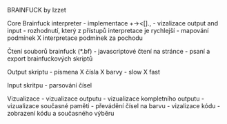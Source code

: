 BRAINFUCK
	by Izzet

Core Brainfuck interpreter
	- implementace +-><[].,
	- vizalizace output and input
	- rozhodnutí, který z přístupů interpretace je rychlejší
		- mapování podmínek X interpretace podmínek za pochodu

Čtení souborů brainfuck (*.bf)
	- javascriptové čtení na stránce
	- psaní a export brainfuckových skriptů

Output skriptu
	- písmena X čísla X barvy
	- slow X fast

Input skritpu
	- parsování čísel

Vizualizace
	- vizualizace outputu
		- vizualizace kompletního outputu
		- vizualizace současné paměti
		- převádění čísel na barvu
	- vizalizace kódu
		- zobrazení kódu a současného výběru